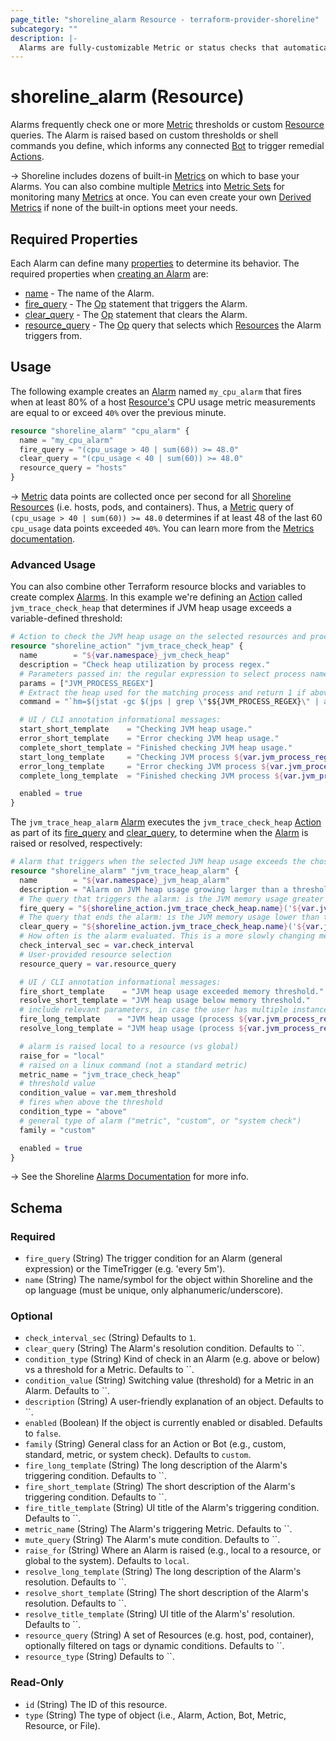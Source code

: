 ```yaml
---
page_title: "shoreline_alarm Resource - terraform-provider-shoreline"
subcategory: ""
description: |-
  Alarms are fully-customizable Metric or status checks that automatically trigger remediation Actions.
---
```


# shoreline_alarm (Resource)

Alarms frequently check one or more [Metric](https://docs.shoreline.io/metrics) thresholds or custom [Resource](https://docs.shoreline.io/platform/resources) queries. The Alarm is raised based on custom thresholds or shell commands you define, which informs any connected [Bot](https://docs.shoreline.io/bots) to trigger remedial [Actions](https://docs.shoreline.io/actions).

-> Shoreline includes dozens of built-in [Metrics](https://docs.shoreline.io/metrics) on which to base your Alarms. You can also combine multiple [Metrics](https://docs.shoreline.io/metrics) into [Metric Sets](https://docs.shoreline.io/configuration/metric-sets) for monitoring many [Metrics](https://docs.shoreline.io/metrics) at once. You can even create your own [Derived Metrics](https://docs.shoreline.io/configuration/derived-metrics) if none of the built-in options meet your needs.

## Required Properties

Each Alarm can define many [properties](https://docs.shoreline.io/alarms/properties) to determine its behavior. The required properties when [creating an Alarm](https://docs.shoreline.io#create-an-alarm) are:

- [name](https://docs.shoreline.io/alarms/properties#name) - The name of the Alarm.
- [fire_query](https://docs.shoreline.io/alarms/properties#fire_query) - The [Op](https://docs.shoreline.io/op) statement that triggers the Alarm.
- [clear_query](https://docs.shoreline.io/alarms/properties#clear_query) - The [Op](https://docs.shoreline.io/op) statement that clears the Alarm.
- [resource_query](https://docs.shoreline.io/alarms/properties#resource_query) - The [Op](https://docs.shoreline.io/op) query that selects which [Resources](https://docs.shoreline.io/platform/resources) the Alarm triggers from.

## Usage

The following example creates an [Alarm](https://docs.shoreline.io/alarms) named `my_cpu_alarm` that fires when at least 80% of a host [Resource's](https://docs.shoreline.io/platform/resources) CPU usage metric measurements are equal to or exceed `40%` over the previous minute.

```tf
resource "shoreline_alarm" "cpu_alarm" {
  name = "my_cpu_alarm"
  fire_query = "(cpu_usage > 40 | sum(60)) >= 48.0"
  clear_query = "(cpu_usage < 40 | sum(60)) >= 48.0"
  resource_query = "hosts"
}
```

-> [Metric](https://docs.shoreline.io/metrics) data points are collected once per second for all [Shoreline Resources](https://docs.shoreline.io/platform/resources) (i.e. hosts, pods, and containers). Thus, a [Metric](https://docs.shoreline.io/metrics) query of `(cpu_usage > 40 | sum(60)) >= 48.0` determines if at least 48 of the last 60 `cpu_usage` data points exceeded `40%`.  You can learn more from the [Metrics documentation](https://docs.shoreline.io/metrics).

### Advanced Usage

You can also combine other Terraform resource blocks and variables to create complex [Alarms](https://docs.shoreline.io/alarms).  In this example we're defining an [Action](https://docs.shoreline.io/actions) called `jvm_trace_check_heap` that determines if JVM heap usage exceeds a variable-defined threshold:

```terraform
# Action to check the JVM heap usage on the selected resources and process.
resource "shoreline_action" "jvm_trace_check_heap" {
  name        = "${var.namespace}_jvm_check_heap"
  description = "Check heap utilization by process regex."
  # Parameters passed in: the regular expression to select process name.
  params = ["JVM_PROCESS_REGEX"]
  # Extract the heap used for the matching process and return 1 if above threshold.
  command = "`hm=$(jstat -gc $(jps | grep \"$${JVM_PROCESS_REGEX}\" | awk '{print $1}') | tail -n 1 | awk '{split($0,a,\" \"); sum=a[3]+a[4]+a[6]+a[8]; print sum/1024}'); hm=$${hm%.*}; if [ $hm -gt ${var.mem_threshold} ]; then echo \"heap memory $hm MB > threshold ${var.mem_threshold} MB\"; exit 1; fi`"

  # UI / CLI annotation informational messages:
  start_short_template    = "Checking JVM heap usage."
  error_short_template    = "Error checking JVM heap usage."
  complete_short_template = "Finished checking JVM heap usage."
  start_long_template     = "Checking JVM process ${var.jvm_process_regex} heap usage."
  error_long_template     = "Error checking JVM process ${var.jvm_process_regex} heap usage."
  complete_long_template  = "Finished checking JVM process ${var.jvm_process_regex} heap usage."

  enabled = true
}
```

The `jvm_trace_heap_alarm` [Alarm](https://docs.shoreline.io/alarms) executes the `jvm_trace_check_heap` [Action](https://docs.shoreline.io/actions) as part of its [fire_query](https://docs.shoreline.io/alarms/properties#fire_query) and [clear_query](https://docs.shoreline.io/alarms/properties#clear_query), to determine when the [Alarm](https://docs.shoreline.io/alarms) is raised or resolved, respectively:

```terraform
# Alarm that triggers when the selected JVM heap usage exceeds the chosen size.
resource "shoreline_alarm" "jvm_trace_heap_alarm" {
  name        = "${var.namespace}_jvm_heap_alarm"
  description = "Alarm on JVM heap usage growing larger than a threshold."
  # The query that triggers the alarm: is the JVM memory usage greater than a threshold.
  fire_query = "${shoreline_action.jvm_trace_check_heap.name}('${var.jvm_process_regex}') == 1"
  # The query that ends the alarm: is the JVM memory usage lower than the threshold.
  clear_query = "${shoreline_action.jvm_trace_check_heap.name}('${var.jvm_process_regex}') == 0"
  # How often is the alarm evaluated. This is a more slowly changing metric, so every 60 seconds is fine.
  check_interval_sec = var.check_interval
  # User-provided resource selection
  resource_query = var.resource_query

  # UI / CLI annotation informational messages:
  fire_short_template    = "JVM heap usage exceeded memory threshold."
  resolve_short_template = "JVM heap usage below memory threshold."
  # include relevant parameters, in case the user has multiple instances on different volumes/resources
  fire_long_template    = "JVM heap usage (process ${var.jvm_process_regex}) exceeded memory threshold ${var.mem_threshold} on ${var.resource_query}"
  resolve_long_template = "JVM heap usage (process ${var.jvm_process_regex}) below memory threshold ${var.mem_threshold} on ${var.resource_query}"

  # alarm is raised local to a resource (vs global)
  raise_for = "local"
  # raised on a linux command (not a standard metric)
  metric_name = "jvm_trace_check_heap"
  # threshold value
  condition_value = var.mem_threshold
  # fires when above the threshold
  condition_type = "above"
  # general type of alarm ("metric", "custom", or "system check")
  family = "custom"

  enabled = true
}
```

-> See the Shoreline [Alarms Documentation](https://docs.shoreline.io/alarms) for more info.

<!-- schema generated by tfplugindocs -->
## Schema

### Required

- `fire_query` (String) The trigger condition for an Alarm (general expression) or the TimeTrigger (e.g. 'every 5m').
- `name` (String) The name/symbol for the object within Shoreline and the op language (must be unique, only alphanumeric/underscore).

### Optional

- `check_interval_sec` (String) Defaults to `1`.
- `clear_query` (String) The Alarm's resolution condition. Defaults to ``.
- `condition_type` (String) Kind of check in an Alarm (e.g. above or below) vs a threshold for a Metric. Defaults to ``.
- `condition_value` (String) Switching value (threshold) for a Metric in an Alarm. Defaults to ``.
- `description` (String) A user-friendly explanation of an object. Defaults to ``.
- `enabled` (Boolean) If the object is currently enabled or disabled. Defaults to `false`.
- `family` (String) General class for an Action or Bot (e.g., custom, standard, metric, or system check). Defaults to `custom`.
- `fire_long_template` (String) The long description of the Alarm's triggering condition. Defaults to ``.
- `fire_short_template` (String) The short description of the Alarm's triggering condition. Defaults to ``.
- `fire_title_template` (String) UI title of the Alarm's triggering condition. Defaults to ``.
- `metric_name` (String) The Alarm's triggering Metric. Defaults to ``.
- `mute_query` (String) The Alarm's mute condition. Defaults to ``.
- `raise_for` (String) Where an Alarm is raised (e.g., local to a resource, or global to the system). Defaults to `local`.
- `resolve_long_template` (String) The long description of the Alarm's resolution. Defaults to ``.
- `resolve_short_template` (String) The short description of the Alarm's resolution. Defaults to ``.
- `resolve_title_template` (String) UI title of the Alarm's' resolution. Defaults to ``.
- `resource_query` (String) A set of Resources (e.g. host, pod, container), optionally filtered on tags or dynamic conditions. Defaults to ``.
- `resource_type` (String) Defaults to ``.

### Read-Only

- `id` (String) The ID of this resource.
- `type` (String) The type of object (i.e., Alarm, Action, Bot, Metric, Resource, or File).